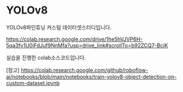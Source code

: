 # YOLOv8
YOLOv8파인튜닝 커스텀 데이터셋스터디입니다.

https://colab.research.google.com/drive/1he5hVJVP6H-5qa3fv1U0iFdJuf9NnMfa?usp=drive_link#scrollTo=b92ZCQ7-BciK

실습을 진행한 colab소스코드입니다.

[참고] https://colab.research.google.com/github/roboflow-ai/notebooks/blob/main/notebooks/train-yolov8-object-detection-on-custom-dataset.ipynb

